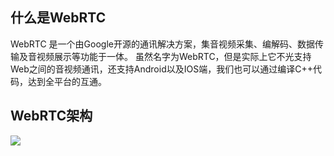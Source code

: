 ## 什么是WebRTC

WebRTC 是一个由Google开源的通讯解决方案，集音视频采集、编解码、数据传输及音视频展示等功能于一体。
虽然名字为WebRTC，但是实际上它不光支持Web之间的音视频通讯，还支持Android以及IOS端，我们也可以通过编译C++代码，达到全平台的互通。

## WebRTC架构

![](http://cdn.liwuhou.cn/tmp/20221013220055.png)

### 